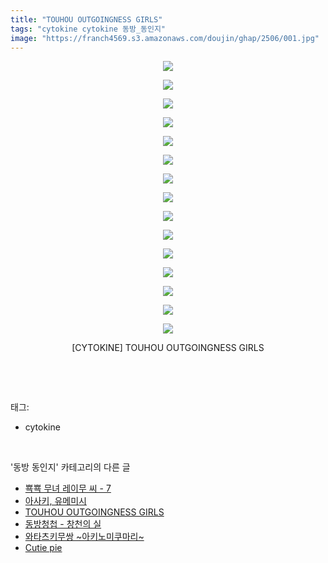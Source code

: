 ```yaml
---
title: "TOUHOU OUTGOINGNESS GIRLS"
tags: "cytokine cytokine 동방_동인지"
image: "https://franch4569.s3.amazonaws.com/doujin/ghap/2506/001.jpg"
---
```

<div class="article">
<p style="text-align: center; clear: none; float: none;"><img src="{{ site.imgserver2 }}/ghap/2506/001.jpg"/></p>
<p style="text-align: center; clear: none; float: none;"><img src="{{ site.imgserver2 }}/ghap/2506/002.jpg"/></p>
<p style="text-align: center; clear: none; float: none;"><img src="{{ site.imgserver2 }}/ghap/2506/003.jpg"/></p>
<p style="text-align: center; clear: none; float: none;"><img src="{{ site.imgserver2 }}/ghap/2506/004.jpg"/></p>
<p style="text-align: center; clear: none; float: none;"><img src="{{ site.imgserver2 }}/ghap/2506/005.jpg"/></p>
<p style="text-align: center; clear: none; float: none;"><img src="{{ site.imgserver2 }}/ghap/2506/006.jpg"/></p>
<p style="text-align: center; clear: none; float: none;"><img src="{{ site.imgserver2 }}/ghap/2506/007.jpg"/></p>
<p style="text-align: center; clear: none; float: none;"><img src="{{ site.imgserver2 }}/ghap/2506/008.jpg"/></p>
<p style="text-align: center; clear: none; float: none;"><img src="{{ site.imgserver2 }}/ghap/2506/009.jpg"/></p>
<p style="text-align: center; clear: none; float: none;"><img src="{{ site.imgserver2 }}/ghap/2506/010.jpg"/></p>
<p style="text-align: center; clear: none; float: none;"><img src="{{ site.imgserver2 }}/ghap/2506/011.jpg"/></p>
<p style="text-align: center; clear: none; float: none;"><img src="{{ site.imgserver2 }}/ghap/2506/012.jpg"/></p>
<p style="text-align: center; clear: none; float: none;"><img src="{{ site.imgserver2 }}/ghap/2506/013.jpg"/></p>
<p style="text-align: center; clear: none; float: none;"><img src="{{ site.imgserver2 }}/ghap/2506/014.jpg"/></p>
<p style="text-align: center; clear: none; float: none;"><img src="{{ site.imgserver2 }}/ghap/2506/015.jpg"/></p>
<p style="text-align: center; clear: none; float: none;">[CYTOKINE] TOUHOU OUTGOINGNESS GIRLS</p>
<p><br/></p>
</div><br/>
<div class="tagTrail">
<p>태그: </p>
<ul>
<li>cytokine</li>
</ul>
</div><br/>
<div class="another">
<p>'동방 동인지' 카테고리의 다른 글</p>
<ul>
<li><a href="/ghap_2508">뾱뾱 무녀 레이무 씨 - 7</a></li>
<li><a href="/ghap_2507">아사키, 유메미시</a></li>
<li><a href="/ghap_2506">TOUHOU OUTGOINGNESS GIRLS</a></li>
<li><a href="/ghap_2505">동방청첩 - 창천의 실</a></li>
<li><a href="/ghap_2504">와타츠키무쌍 ~아키노미쿠마리~</a></li>
<li><a href="/ghap_2503">Cutie pie</a></li>
</ul>
</div><br/>
<div class="cb_module cb_fluid">
<div class="cb_wrt cb_profile">
</div><!-- commentList close -->
</div><br/>
